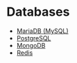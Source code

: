 # Databases

* [MariaDB (MySQL)](/documentation/services/databases/mariadb.html)
* [PostgreSQL](/documentation/services/databases/postgresql.html)
* [MongoDB](/documentation/services/databases/mongodb.html)
* [Redis](/documentation/services/databases/redis.html)
